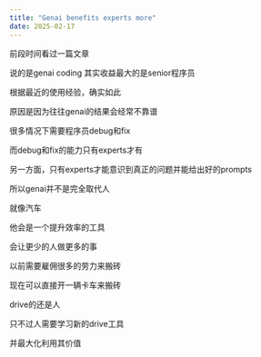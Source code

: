 ```yaml
---
title: "Genai benefits experts more"
date: 2025-02-17
---
```


前段时间看过一篇文章

说的是genai coding 其实收益最大的是senior程序员

根据最近的使用经验，确实如此

原因是因为往往genai的结果会经常不靠谱

很多情况下需要程序员debug和fix

而debug和fix的能力只有experts才有

另一方面，只有experts才能意识到真正的问题并能给出好的prompts

所以genai并不是完全取代人

就像汽车

他会是一个提升效率的工具

会让更少的人做更多的事

以前需要雇佣很多的劳力来搬砖

现在可以直接开一辆卡车来搬砖

drive的还是人

只不过人需要学习新的drive工具

并最大化利用其价值
